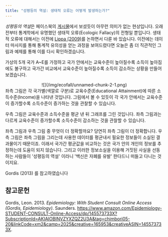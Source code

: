 ```yaml
---
title: "성평등의 역설: 생태적 오류는 어떻게 발생하는가?"
---
```


*성평등의 역설*은 페이스북의
[게시물](https://www.facebook.com/permalink.php?story_fbid=730109564057610&id=303765500025354)에서
보셨듯이 아무런 의미가 없는 현상입니다. 오래전부터 통계학에서 유명했던
생태적 오류(Ecologic Fallacy)의 전형일 뿐입니다. 생태적 오류에 대해서는
이전에 [Lippa (2009)](https://hanbin973.github.io/lippa/main.html)를
논하면서 다룬 바 있습니다. 이전에는 데이터 마사지를 통해 통계적 유의성을
얻는 과정을 보여드렸다면 오늘은 좀 더 직관적인 그림과 예제를 통해 이를
다시 확인하겠습니다.

가상의 5개 국가 A~E를 가정하고 국가 안에서는 교육수준이 높아질수록
소득이 높아짐에도 불구하고 국가간 비교에서 교육수준이 높아질수록 소득이
감소하는 상황을 만들어보겠습니다.

<center>
![](/img/ecofall/unnamed-chunk-2-1.png)

</center>
좌측 그림은 각 국가별(색깔로 구분)로 교육수준(Educational Attainment)에
따른 소득수준(Income)을 나타낸 것입니다. 그림에서 볼 수 있듯이 각 국가
안에서는 교육수준이 증가할수록 소득수준이 증가하는 것을 관찰할 수
있습니다.

우측 그림은 교육수준과 소득수준을 평균 낸 뒤 그래프를 그린 것입니다.
좌측 그림과는 다르게 교육수준이 증가할수록 소득수준이 감소하는 것을
관찰할 수 있습니다.

좌측 그림과 우측 그림 중 무엇이 더 정확할까요? 당연히 좌측 그림이 더
정확합니다. 우측 그림은 좌측 그림을 그리는데 사용한 데이터를 평균내서
필요한 정보들이 소실된 결과물이기 때문이죠. 이래서 국가간 평균값을
비교하는 것은 국가 안의 개인의 정보를 추정하는데 도움이 되지 않습니다.
그리고 이러한 정보소실을 이용해 거짓된 사실을 선동하는 사람들이
'성평등의 역설' 이라니 '백신은 자폐를 유발' 한다드니 떠들고 다니는
것이지요.

Gordis (2013) 를 참고하였습니다

참고문헌
--------

Gordis, Leon. 2013. *Epidemiology: With Student Consult Online Access
(Gordis, Epidemiology)*. Saunders.
<https://www.amazon.com/Epidemiology-STUDENT-CONSULT-Online-Access/dp/145573733X?SubscriptionId=AKIAIOBINVZYXZQZ2U3A&tag=chimbori05-20&linkCode=xm2&camp=2025&creative=165953&creativeASIN=145573733X>.
